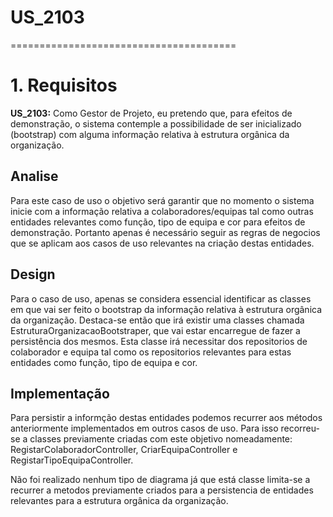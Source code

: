 # US_2103
=======================================
# 1. Requisitos

**US_2103:** Como Gestor de Projeto, eu pretendo que, para efeitos de demonstração, o sistema contemple a possibilidade de ser inicializado (bootstrap) com alguma informação relativa à estrutura orgânica da organização.

## Analise
Para este caso de uso o objetivo será garantir que no momento o sistema inicie com a informação relativa a colaboradores/equipas tal como outras entidades relevantes como função, tipo de equipa e cor para efeitos de demonstração. Portanto apenas é necessário seguir as regras de negocios que se aplicam aos casos de uso relevantes na criação destas entidades.

## Design


Para o caso de uso, apenas se considera essencial identificar as classes em que vai ser feito o bootstrap da informação relativa à estrutura orgânica da organização. Destaca-se então que irá existir uma classes chamada EstruturaOrganizacaoBootstraper, que vai estar encarregue de fazer a persistência dos mesmos. Esta classe irá necessitar dos repositorios de colaborador e equipa tal como os repositorios relevantes para estas entidades como função, tipo de equipa e cor.


## Implementação
Para persistir a informção destas entidades podemos recurrer aos métodos anteriormente implementados em outros casos de uso. Para isso recorreu-se a classes previamente criadas com este objetivo nomeadamente: RegistarColaboradorController, CriarEquipaController e RegistarTipoEquipaController. 

Não foi realizado nenhum tipo de diagrama já que está classe limita-se a recurrer a metodos previamente criados para a persistencia de entidades relevantes para a estrutura orgânica da organização.
